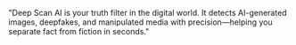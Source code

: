 "Deep Scan AI is your truth filter in the digital world. It detects AI-generated images, deepfakes, and manipulated media with precision—helping you separate fact from fiction in seconds."
